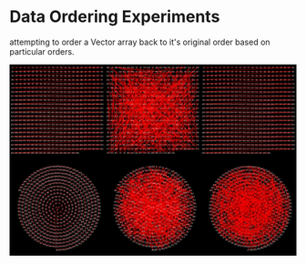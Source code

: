 # Data Ordering Experiments

attempting to order a Vector array back to it's original order based on particular orders.

![](./image.png)